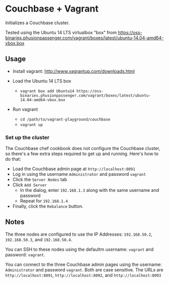 # Couchbase + Vagrant

Initializes a Couchbase cluster.

Tested using the Ubuntu 14 LTS virtualbox "box" from https://oss-binaries.phusionpassenger.com/vagrant/boxes/latest/ubuntu-14.04-amd64-vbox.box

## Usage

- Install vagrant: http://www.vagrantup.com/downloads.html
- Load the Ubuntu 14 LTS box
  - `vagrant box add Ubuntu14 https://oss-binaries.phusionpassenger.com/vagrant/boxes/latest/ubuntu-14.04-amd64-vbox.box`
  
- Run vagrant
  - `cd /path/to/vagrant-playground/couchbase`
  - `vagrant up`

### Set up the cluster

The Couchbase chef cookbook does not configure the Couchbase cluster, so there's a few extra steps required to get up and running.
Here's how to do that:

- Load the Couchbase admin page at `http://localhost:8091`
- Log in using the username `Administrator` and password `vagrant`
- Click the `Server Nodes` tab
- Click `Add Server`
  - In the dialog, enter `192.168.1.3` along with the same username and password
  - Repeat for `192.168.1.4`
- Finally, click the `Rebalance` button.

## Notes

The three nodes are configured to use the IP Addresses: `192.168.50.2`, `192.168.50.3`, and `192.168.50.4`.

You can SSH to these nodes using the defaultm username: `vagrant` and password: `vagrant`.

You can connect to the three Couchbase admin pages using the username: `Administrator` and password `vagrant`.
Both are case sensitive.
The URLs are `http://localhost:8091`, `http://localhost:8092`, and `http://localhost:8093`
